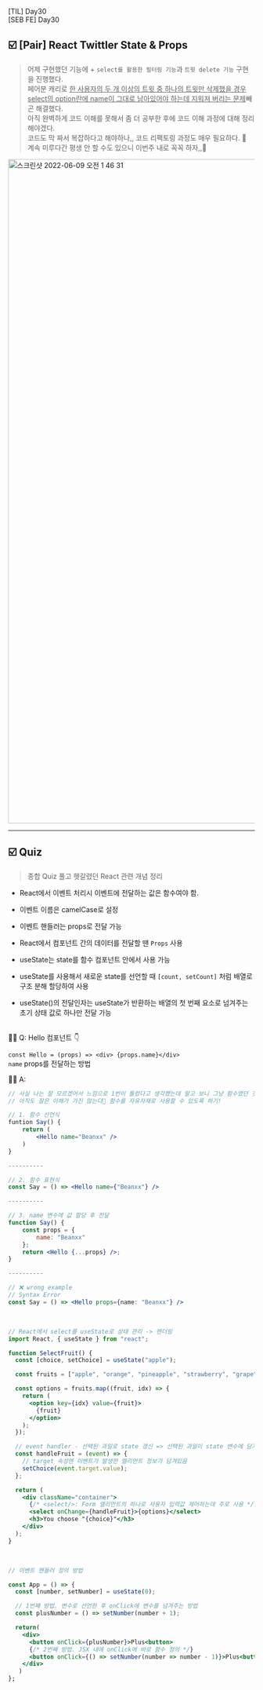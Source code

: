[TIL] Day30 <br/>
[SEB FE] Day30

## ☑️ [Pair] React Twittler State & Props

> 어제 구현했던 기능에 + `select를 활용한 필터링 기능`과 `트윗 delete 기능` 구현을 진행했다.<br/>
> 페어분 캐리로 <u>한 사용자의 두 개 이상의 트윗 중 하나의 트윗만 삭제했을 경우 select의 option란에 name이 그대로 남아있어야 하는데 지워져 버리는 문제</u>빼곤 해결했다. <br/>
> 아직 완벽하게 코드 이해를 못해서 좀 더 공부한 후에 코드 이해 과정에 대해 정리해야겠다.<br/>
> 코드도 막 짜서 복잡하다고 해야하나,, 코드 리팩토링 과정도 매우 필요하다. 🫠<br/>
> 계속 미루다간 평생 안 할 수도 있으니 이번주 내로 꼭꼭 하자,,💪

<img width="1354" alt="스크린샷 2022-06-09 오전 1 46 31" src="https://user-images.githubusercontent.com/64299610/172672344-cc6095ed-0539-4995-8bdc-a35335f82390.png">

<br/>

---

## ☑️ Quiz

> 종합 Quiz 풀고 헷갈렸던 React 관련 개념 정리

- React에서 이벤트 처리시 이벤트에 전달하는 값은 함수여야 함.
- 이벤트 이름은 camelCase로 설정
- 이벤트 핸들러는 props로 전달 가능
- React에서 컴포넌트 간의 데이터를 전달할 땐 `Props` 사용

- useState는 state를 함수 컴포넌트 안에서 사용 가능
- useState를 사용해서 새로운 state를 선언할 때 `[count, setCount]` 처럼 배열로 구조 분해 할당하여 사용
- useState()의 전달인자는 useState가 반환하는 배열의 첫 번째 요소로 넘겨주는 초기 상태 값로 하나만 전달 가능

<br/>
🤷‍♀️ Q: Hello 컴포넌트 👇

`const Hello = (props) => <div> {props.name}</div>` <br/>
`name` props를 전달하는 방법

🙆‍♀️ A:

```jsx
// 사실 나는 잘 모르겠어서 느낌으로 1번이 틀렸다고 생각했는데 알고 보니 그냥 함수였던 것,,
// 아직도 잘은 이해가 가진 않는다🥲 함수를 자유자재로 사용할 수 있도록 하기!

// 1. 함수 선언식
funtion Say() {
	return (
		<Hello name="Beanxx" />
	)
}

----------

// 2. 함수 표현식
const Say = () => <Hello name={"Beanxx"} />

----------

// 3. name 변수에 값 할당 후 전달
function Say() {
	const props = {
		name: "Beanxx"
	};
	return <Hello {...props} />;
}

----------

// ❌ wrong example
// Syntax Error
const Say = () => <Hello props={name: "Beanxx"} />
```

<br/>

```jsx
// React에서 select를 useState로 상태 관리 -> 렌더링
import React, { useState } from "react";

function SelectFruit() {
  const [choice, setChoice] = useState("apple");

  const fruits = ["apple", "orange", "pineapple", "strawberry", "grape"];

  const options = fruits.map((fruit, idx) => {
    return (
      <option key={idx} value={fruit}>
        {fruit}
      </option>
    );
  });

  // event handler - 선택된 과일로 state 갱신 => 선택된 과일이 state 변수에 담겨 갱신
  const handleFruit = (event) => {
    // target 속성엔 이벤트가 발생한 엘리먼트 정보가 담겨있음
    setChoice(event.target.value);
  };

  return (
    <div className="container">
      {/* <select/>: Form 엘리먼트의 하나로 사용자 입력값 제어하는데 주로 사용 */}
      <select onChange={handleFruit}>{options}</select>
      <h3>You choose "{choice}"</h3>
    </div>
  );
}
```

<br/>

```jsx
// 이벤트 핸들러 정의 방법

const App = () => {
  const [number, setNumber] = useState(0);

  // 1번째 방법. 변수로 선언한 후 onClick에 변수를 넘겨주는 방법
  const plusNumber = () => setNumber(number + 1);

  return(
    <div>
      <button onClick={plusNumber}>Plus<button>
      {/* 2번째 방법. JSX 내에 onClick에 바로 함수 정의 */}
      <button onClick={() => setNumber(number => number - 1)}>Plus<button>
    </div>
   )
};
```
